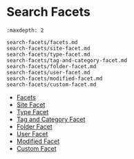 # Search Facets

```{toctree}
:maxdepth: 2

search-facets/facets.md
search-facets/site-facet.md
search-facets/type-facet.md
search-facets/tag-and-category-facet.md
search-facets/folder-facet.md
search-facets/user-facet.md
search-facets/modified-facet.md
search-facets/custom-facet.md
```

- [Facets](search-facets/facets.md)
- [Site Facet](search-facets/site-facet.md)
- [Type Facet](search-facets/type-facet.md)
- [Tag and Category Facet](search-facets/tag-and-category-facet.md)
- [Folder Facet](search-facets/folder-facet.md)
- [User Facet](search-facets/user-facet.md)
- [Modified Facet](search-facets/modified-facet.md)
- [Custom Facet](search-facets/custom-facet.md)
